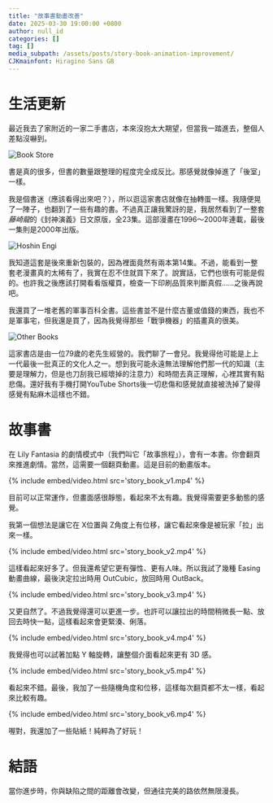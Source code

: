 ```yaml
---
title: "故事書動畫改善"
date: 2025-03-30 19:00:00 +0800
author: null_id
categories: []
tag: []
media_subpath: /assets/posts/story-book-animation-improvement/
CJKmainfont: Hiragino Sans GB
---
```


# 生活更新

最近我去了家附近的一家二手書店，本來沒抱太大期望，但當我一踏進去，整個人差點沒嚇到。

![Book Store](book_store.jpg)

書是真的很多，但書的數量跟整理的程度完全成反比。那感覺就像掉進了「後室」一樣。

我是個書迷（應該看得出來吧？），所以逛這家書店就像在抽轉蛋一樣。我隨便晃了一陣子，也翻到了一些有趣的書。不過真正讓我驚訝的是，我居然看到了一整套*藤崎龍*的《封神演義》日文原版，全23集。這部漫畫在1996～2000年連載，最後一集則是2000年出版。

![Hoshin Engi](hosin_engi.jpg)

我知道這套是後來重新包裝的，因為裡面竟然有兩本第14集。不過，能看到一整套老漫畫真的太稀有了，我實在忍不住就買下來了。說實話，它們也很有可能是假的。也許我之後應該打開看看版權頁，檢查一下印刷品質來判斷真假……之後再說吧。

我還買了一堆老舊的軍事百科全書。這些書並不是什麼古董或值錢的東西，我也不是軍事宅，但我還是買了，因為我覺得那些「戰爭機器」的插畫真的很美。

![Other Books](other_books.jpg)

這家書店是由一位79歲的老先生經營的。我們聊了一會兒。我覺得他可能是上上一代最後一批真正的文化人之一。想到我可能永遠無法理解他們那一代的知識（主要是理解力，但是也刀刮我已經壞掉的注意力）和時間去真正理解，心裡其實有點悲傷。還好我有手機打開YouTube Shorts後一切悲傷和感覺就直接被洗掉了變得感覺有點麻木這樣也不錯。

# 故事書

在 Lily Fantasia 的劇情模式中（我們叫它「故事旅程」），會有一本書。你會翻頁來推進劇情。當然，這需要一個翻頁動畫。這是目前的動畫版本。

{% include embed/video.html src='story_book_v1.mp4' %}

目前可以正常運作，但畫面感很靜態，看起來不太有趣。我覺得需要更多動態的感覺。

我第一個想法是讓它在 X位置與 Z角度上有位移，讓它看起來像是被玩家「拉」出來一樣。

{% include embed/video.html src='story_book_v2.mp4' %}

這樣看起來好多了。但我還希望它更有彈性、更有人味。所以我試了幾種 Easing 動畫曲線，最後決定拉出時用 OutCubic，放回時用 OutBack。

{% include embed/video.html src='story_book_v3.mp4' %}

又更自然了。不過我覺得還可以更進一步。也許可以讓拉出的時間稍微長一點、放回去時快一點，這樣看起來會更緊湊、俐落。

{% include embed/video.html src='story_book_v4.mp4' %}

我覺得也可以試著加點 Y 軸旋轉，讓整個介面看起來更有 3D 感。

{% include embed/video.html src='story_book_v5.mp4' %}

看起來不錯。最後，我加了一些隨機角度和位移，這樣每次翻頁都不太一樣，看起來比較有趣。

{% include embed/video.html src='story_book_v6.mp4' %}

喔對，我還加了一些貼紙！純粹為了好玩！

# 結語

當你進步時，你與缺陷之間的距離會改變，但通往完美的路依然無限漫長。